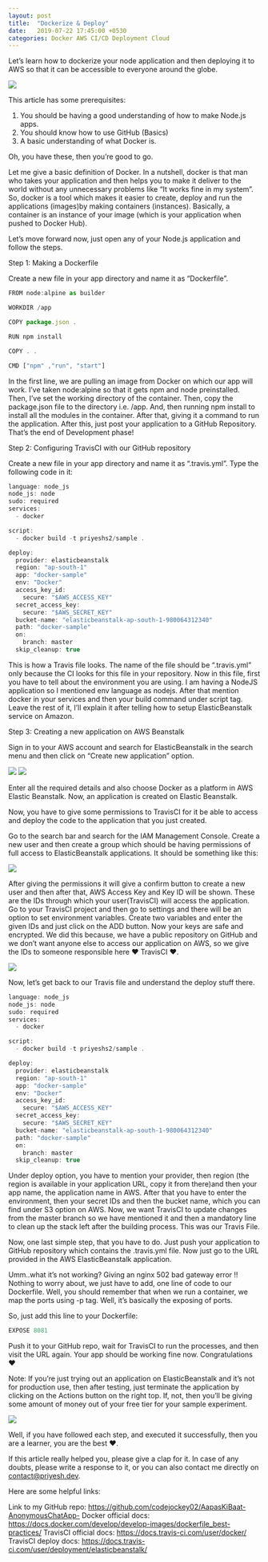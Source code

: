 ```yaml
---
layout: post
title:  "Dockerize & Deploy"
date:   2019-07-22 17:45:00 +0530
categories: Docker AWS CI/CD Deployment Cloud
---
```

Let’s learn how to dockerize your node application and then deploying it to AWS so that it can be accessible to everyone around the globe.

<img src="https://miro.medium.com/max/700/1*ovRuAuqPf4r2xpiWh71rUg.png" class="center">

This article has some prerequisites:
1. You should be having a good understanding of how to make Node.js apps.
2. You should know how to use GitHub (Basics)
3. A basic understanding of what Docker is.

Oh, you have these, then you’re good to go.

Let me give a basic definition of Docker. In a nutshell, docker is that man who takes your application and then helps you to make it deliver to the world without any unnecessary problems like “It works fine in my system”.
So, docker is a tool which makes it easier to create, deploy and run the applications (images)by making containers (instances).  Basically, a container is an instance of your image (which is your application when pushed to Docker Hub).

Let’s move forward now, just open any of your Node.js application and follow the steps.

Step 1: Making a Dockerfile

Create a new file in your app directory and name it as “Dockerfile”.

```javascript
FROM node:alpine as builder

WORKDIR /app

COPY package.json .

RUN npm install

COPY . .

CMD ["npm" ,"run", "start"]
```

In the first line, we are pulling an image from Docker on which our app will work. I’ve taken node:alpine so that it gets npm and node preinstalled.
Then, I’ve set the working directory of the container. Then, copy the package.json file to the directory i.e. /app. And, then running npm install to install all the modules in the container. After that, giving it a command to run the application.
After this, just post your application to a GitHub Repository.
That’s the end of Development phase!

Step 2: Configuring TravisCI with our GitHub repository

Create a new file in your app directory and name it as “.travis.yml”.
Type the following code in it:

```javascript
language: node_js
node_js: node
sudo: required
services:
  - docker

script:
  - docker build -t priyeshs2/sample .

deploy:
  provider: elasticbeanstalk
  region: "ap-south-1"
  app: "docker-sample"
  env: "Docker"
  access_key_id: 
    secure: "$AWS_ACCESS_KEY"
  secret_access_key:
    secure: "$AWS_SECRET_KEY"
  bucket-name: "elasticbeanstalk-ap-south-1-980064312340"
  path: "docker-sample"
  on:
    branch: master
  skip_cleanup: true
```

This is how a Travis file looks. The name of the file should be “.travis.yml” only because the CI looks for this file in your repository.
Now in this file, first you have to tell about the environment you are using. I am having a NodeJS application so I mentioned env language as nodejs. After that mention docker in your services and then your build command under script tag. Leave the rest of it, I’ll explain it after telling how to setup ElasticBeanstalk service on Amazon.

Step 3: Creating a new application on AWS Beanstalk

Sign in to your AWS account and search for ElasticBeanstalk in the search menu and then click on “Create new application” option.

<img src="https://miro.medium.com/max/700/1*W1rdd3WRz_atHdv3CEPkTw.png" class="center">

<img src="https://miro.medium.com/max/700/1*ObDkYF_Sej_m8sApT3pSxA.png" class="center">

Enter all the required details and also choose Docker as a platform in AWS Elastic Beanstalk. Now, an application is created on Elastic Beanstalk.

Now, you have to give some permissions to TravisCI for it be able to access and deploy the code to the application that you just created.

Go to the search bar and search for the IAM Management Console.
Create a new user and then create a group which should be having permissions of full access to ElasticBeanstalk applications. It should be something like this:

<img src="https://miro.medium.com/max/700/1*pa25Yg83xXfNAnw645xMrg.png" class="center">

After giving the permissions it will give a confirm button to create a new user and then after that, AWS Access Key and Key ID will be shown. These are the IDs through which your user(TravisCI) will access the application.
Go to your TravisCI project and then go to settings and there will be an option to set environment variables. Create two variables and enter the given IDs and just click on the ADD button. Now your keys are safe and encrypted. We did this because, we have a public repository on GitHub and we don’t want anyone else to access our application on AWS, so we give the IDs to someone responsible here 
❤ TravisCI ❤.

<img src="https://miro.medium.com/max/700/1*mX9qzCrGzS-UGlPz2BaByg.png" class="center">

Now, let’s get back to our Travis file and understand the deploy stuff there.

```javascript
language: node_js
node_js: node
sudo: required
services:
  - docker

script:
  - docker build -t priyeshs2/sample .

deploy:
  provider: elasticbeanstalk
  region: "ap-south-1"
  app: "docker-sample"
  env: "Docker"
  access_key_id: 
    secure: "$AWS_ACCESS_KEY"
  secret_access_key:
    secure: "$AWS_SECRET_KEY"
  bucket-name: "elasticbeanstalk-ap-south-1-980064312340"
  path: "docker-sample"
  on:
    branch: master
  skip_cleanup: true
```

Under deploy option, you have to mention your provider, then region (the region is available in your application URL, copy it from there)and then your app name, the application name in AWS.
After that you have to enter the environment, then your secret IDs and then the bucket name, which you can find under S3 option on AWS. Now, we want TravisCI to update changes from the master branch so we have mentioned it and then a mandatory line to clean up the stack left after the building process.
This was our Travis File.

Now, one last simple step, that you have to do. Just push your application to GitHub repository which contains the .travis.yml file.
Now just go to the URL provided in the AWS ElasticBeanstalk application.

Umm..what it’s not working? Giving an nginx 502 bad gateway error !!
Nothing to worry about, we just have to add, one line of code to our Dockerfile. Well, you should remember that when we run a container, we map the ports using -p tag. Well, it’s basically the exposing of ports.

So, just add this line to your Dockerfile:

```javascript
EXPOSE 8081
```

Push it to your GitHub repo, wait for TravisCI to run the processes, and then visit the URL again. Your app should be working fine now. Congratulations ❤

Note: If you’re just trying out an application on ElasticBeanstalk and it’s not for production use, then after testing, just terminate the application by clicking on the Actions button on the right top. If, not, then you’ll be giving some amount of money out of your free tier for your sample experiment.

<img src="https://miro.medium.com/max/700/1*zcWonvLOUpwcHrDoTlaTvw.png" class="center">

Well, if you have followed each step, and executed it successfully, then you are a learner, you are the best ❤.

If this article really helped you, please give a clap for it. In case of any doubts, please write a response to it, or you can also contact me directly on contact@priyesh.dev.

Here are some helpful links:

Link to my GitHub repo: https://github.com/codejockey02/AapasKiBaat-AnonymousChatApp-
Docker official docs: https://docs.docker.com/develop/develop-images/dockerfile_best-practices/
TravisCI official docs: https://docs.travis-ci.com/user/docker/
TravisCI deploy docs: https://docs.travis-ci.com/user/deployment/elasticbeanstalk/